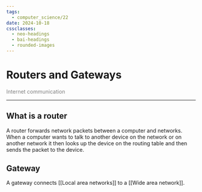 ```yaml
---
tags:
  - computer_science/22
date: 2024-10-18
cssclasses:
  - neo-headings
  - bai-headings
  - rounded-images
---
```

# Routers and Gateways
<p class="center" style="margin:0;color:gray;">Internet communication</p>

***
## What is a router
A router forwards network packets between a computer and networks. When a computer wants to talk to another device on the network or on another network it then looks up the device on the routing table and then sends the packet to the device.

## Gateway
A gateway connects [[Local area networks]] to a [[Wide area network]].